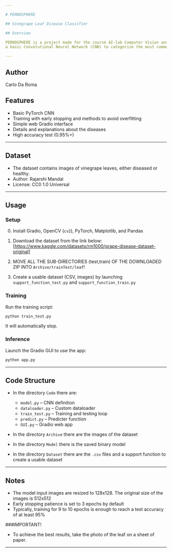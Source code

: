 ```yaml
---

# PERNOSPHERE

## Vinegrape Leaf Disease Classifier

## Overview

PERNOSPHERE is a project made for the course AI-lab Computer Vision and NLP 2024/25. In this project, I implemented
a basic Convolutional Neural Network (CNN) to categorize the most common diseases in vinegrape plants.

---
```


## Author

Carlo Da Roma

## Features

* Basic PyTorch CNN
* Training with early stopping and methods to avoid overfitting
* Simple web Gradio interface
* Details and explanations about the diseases
* High accuracy test (0.95%+)
---

## Dataset

* The dataset contains images of vinegrape leaves, either diseased or healthy.
* Author: Rajarshi Mandal
* License: CC0 1.0 Universal

---

## Usage

### Setup

0. Install Gradio, OpenCV (`cv2`), PyTorch, Matplotlib, and Pandas

1. Download the dataset from the link below:
   [https://www.kaggle.com/datasets/rm1000/grape-disease-dataset-original]

2. MOVE ALL THE SUB-DIRECTORIES (test,train) OF THE DOWNLOADED ZIP INTO `Archive/trainTest/leaf`!

3. Create a usable dataset (CSV, images) by launching `support_function_test.py` and `support_function_train.py`

### Training

Run the training script:

```bash
python train_test.py
```

It will automatically stop.

### Inference

Launch the Gradio GUI to use the app:

```bash
python app.py
```

---

## Code Structure

* In the directory `Code` there are:

  * `model.py` – CNN definition
  * `dataloader.py` – Custom dataloader
  * `train_test.py` – Training and testing loop
  * `predict.py` – Predicter function
  * `GUI.py` – Gradio web app

* In the directory `Archive` there are the images of the dataset

* In the directory `Model` there is the saved binary model

* In the directory `Dataset` there are the `.csv` files and a support function to create a usable dataset

---

## Notes

* The model input images are resized to 128x128. The original size of the images is 512x512
* Early stopping patience is set to 3 epochs by default
* Typically, training for 9 to 10 epochs is enough to reach a test accuracy of at least 95%

###IMPORTANT!

* To achieve the best results, take the photo of the leaf on a sheet of paper.

---
